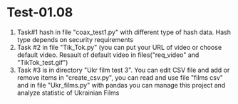 # Test-01.08
1) Task#1 hash in file "coax_test1.py" with different type of hash data. Hash type depends on security requirements
2) Task #2 in file "Tik_Tok.py" (you can put your URL of video or choose default video. Resault of default video in files("req_video" and "TikTok_test.gif")
3) Task #3 is in directory "Ukr film test 3". 
  You can edit CSV file and add or remove items in "create_csv.py", you can read and use file "films csv"
  and in file "Ukr_films.py" with pandas you can manage this project and analyze statistic of Ukrainian Films
